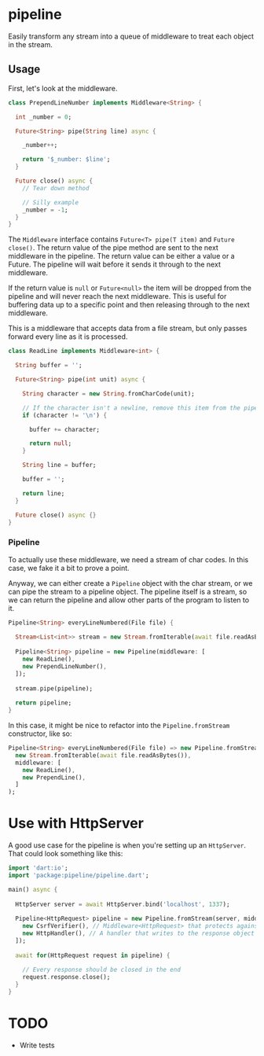 # pipeline

Easily transform any stream into a queue of middleware to treat each object in the stream.

## Usage

First, let's look at the middleware.

```dart
class PrependLineNumber implements Middleware<String> {

  int _number = 0;

  Future<String> pipe(String line) async {

    _number++;

    return '$_number: $line';
  }

  Future close() async {
    // Tear down method

    // Silly example
    _number = -1;
  }
}
```

The `Middleware` interface contains `Future<T> pipe(T item)` and `Future close()`. The return value of the pipe 
method are sent to the next middleware in the pipeline. The return value can be either a value or a Future. The 
pipeline will wait before it sends it through to the next middleware.

If the return value is `null` or `Future<null>` the item will be dropped from the pipeline and will never reach the 
next middleware. This is useful for buffering data up to a specific point and then releasing through to the next 
middleware. 

This is a middleware that accepts data from a file stream, but only passes forward every line as it is processed.

```dart
class ReadLine implements Middleware<int> {

  String buffer = '';

  Future<String> pipe(int unit) async {

    String character = new String.fromCharCode(unit);

    // If the character isn't a newline, remove this item from the pipeline
    if (character != '\n') {

      buffer += character;

      return null;
    }

    String line = buffer;

    buffer = '';

    return line;
  }

  Future close() async {}
}
```

### Pipeline

To actually use these middleware, we need a stream of char codes. In this case, we fake it a bit to prove a point.

Anyway, we can either create a `Pipeline` object with the char stream, or we can pipe the stream to a pipeline object. 
The pipeline itself is a stream, so we can return the pipeline and allow other parts of the program to listen to it.

```dart
Pipeline<String> everyLineNumbered(File file) {
  
  Stream<List<int>> stream = new Stream.fromIterable(await file.readAsBytes());
  
  Pipeline<String> pipeline = new Pipeline(middleware: [
    new ReadLine(),
    new PrependLineNumber(),
  ]);
  
  stream.pipe(pipeline);
  
  return pipeline;
}
```

In this case, it might be nice to refactor into the `Pipeline.fromStream` constructor, like so:

```dart
Pipeline<String> everyLineNumbered(File file) => new Pipeline.fromStream(
  new Stream.fromIterable(await file.readAsBytes()),
  middleware: [
    new ReadLine(),
    new PrependLine(),
  ]
);
```

# Use with HttpServer

A good use case for the pipeline is when you're setting up an `HttpServer`. That could look something like this:

```dart
import 'dart:io';
import 'package:pipeline/pipeline.dart';

main() async {
  
  HttpServer server = await HttpServer.bind('localhost', 1337);
  
  Pipeline<HttpRequest> pipeline = new Pipeline.fromStream(server, middleware: [
    new CsrfVerifier(), // Middleware<HttpRequest> that protects against CSRF by comparing some tokens.
    new HttpHandler(), // A handler that writes to the response object
  ]);
  
  await for(HttpRequest request in pipeline) {
  
    // Every response should be closed in the end
    request.response.close();
  }
}
```


# TODO

* Write tests